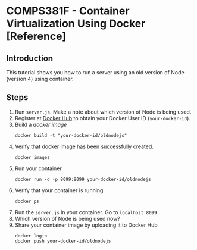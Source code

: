 # COMPS381F - Container Virtualization Using Docker [Reference]
## Introduction
This tutorial shows you how to run a server using an old version of Node (version 4) using container.  

## Steps
1. Run `server.js`. Make a note about which version of Node is being used.
3. Register at [Docker Hub](https://hub.docker.com) to obtain your Docker User ID (`your-docker-id`).
3. Build a *docker image*
   ```
   docker build -t "your-docker-id/oldnodejs"
   ```
4. Verify that docker image has been successfully created.
   ```
   docker images
   ```
5. Run your container
   ```
   docker run -d -p 8099:8099 your-docker-id/oldnodejs
   ```
6. Verify that your container is running
   ```
   docker ps
   ```
7. Run the `server.js` in your container.  Go to `localhost:8099`
8. Which version of Node is being used now?
9. Share your container image by uploading it to Docker Hub
   ```
   docker login
   docker push your-docker-id/oldnodejs
   ```
